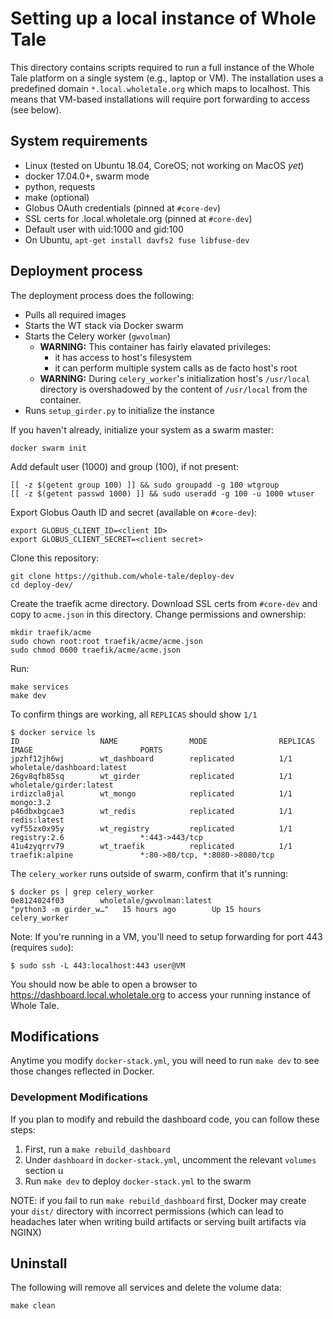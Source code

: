 Setting up a local instance of Whole Tale
=========================================

This directory contains scripts required to run a full instance of the Whole Tale platform  on a single system (e.g., laptop or VM). The installation uses a predefined domain `*.local.wholetale.org` which maps to localhost. This means that VM-based installations will require port forwarding to access (see below).


System requirements
-------------------
 * Linux (tested on Ubuntu 18.04, CoreOS; not working on MacOS _yet_)
 * docker 17.04.0+, swarm mode
 * python, requests
 * make (optional)
 * Globus OAuth credentials (pinned at `#core-dev`)
 * SSL certs for .local.wholetale.org (pinned at `#core-dev`)
 * Default user with uid:1000 and gid:100
 * On Ubuntu, `apt-get install davfs2 fuse libfuse-dev`
  
 
Deployment process
------------------
The deployment process does the following:
* Pulls all required images
* Starts the WT stack via Docker swarm
* Starts the Celery worker (`gwvolman`)
    * **WARNING:** This container has fairly elavated privileges:
        *  it has access to host's filesystem
        *  it can perform multiple system calls as de facto host's root
    * **WARNING:** During `celery_worker`'s initialization host's `/usr/local` directory is overshadowed by the content of `/usr/local` from the container. 
* Runs `setup_girder.py` to initialize the instance

If you haven't already, initialize your system as a swarm master:
```
docker swarm init
```

Add default user (1000) and group (100), if not present:
```
[[ -z $(getent group 100) ]] && sudo groupadd -g 100 wtgroup
[[ -z $(getent passwd 1000) ]] && sudo useradd -g 100 -u 1000 wtuser
```

Export Globus Oauth ID and secret (available on `#core-dev`):
```
export GLOBUS_CLIENT_ID=<client ID>
export GLOBUS_CLIENT_SECRET=<client secret>
```

Clone this repository:

```
git clone https://github.com/whole-tale/deploy-dev
cd deploy-dev/
```

Create the traefik acme directory. Download SSL certs from `#core-dev` and copy to  `acme.json` in this directory. Change permissions and ownership:
```
mkdir traefik/acme
sudo chown root:root traefik/acme/acme.json
sudo chmod 0600 traefik/acme/acme.json
```


Run:
```
make services
make dev
```

To confirm things are working, all `REPLICAS` should show `1/1`
```
$ docker service ls
ID                  NAME                MODE                REPLICAS            IMAGE                        PORTS
jpzhf12jh6wj        wt_dashboard        replicated          1/1                 wholetale/dashboard:latest
26gv8qfb85sq        wt_girder           replicated          1/1                 wholetale/girder:latest
irdizcla8jal        wt_mongo            replicated          1/1                 mongo:3.2
p46dbxbgcae3        wt_redis            replicated          1/1                 redis:latest
vyf55zx0x95y        wt_registry         replicated          1/1                 registry:2.6                 *:443->443/tcp
41u4zyqrrv79        wt_traefik          replicated          1/1                 traefik:alpine               *:80->80/tcp, *:8080->8080/tcp
```

The `celery_worker` runs outside of swarm, confirm that it's running:
```
$ docker ps | grep celery_worker
0e8124024f03        wholetale/gwvolman:latest                                "python3 -m girder_w…"   15 hours ago        Up 15 hours                             celery_worker
```

Note: If you're running in a VM, you'll need to setup  forwarding for port 443 (requires `sudo`):
```
$ sudo ssh -L 443:localhost:443 user@VM
```

You should now be able to open a browser to https://dashboard.local.wholetale.org to access your running instance of Whole Tale.

Modifications
---------
Anytime you modify `docker-stack.yml`, you will need to run `make dev` to see those changes reflected in Docker.

### Development Modifications
If you plan to modify and rebuild the dashboard code, you can follow these steps:
1. First, run a `make rebuild_dashboard`
2. Under `dashboard` in `docker-stack.yml`, uncomment the relevant `volumes` section u
3. Run `make dev` to deploy `docker-stack.yml` to the swarm

NOTE: if you fail to run `make rebuild_dashboard` first, Docker may create your `dist/` directory with incorrect permissions (which can lead to headaches later when writing build artifacts or serving built artifacts via NGINX)

Uninstall
---------

The following will remove all services and delete the volume data:

```
make clean
```
